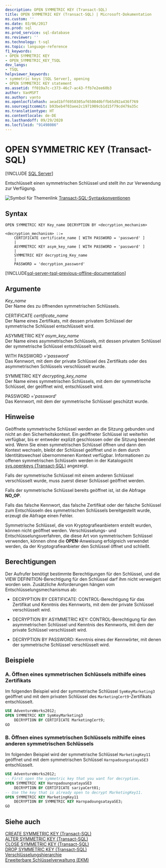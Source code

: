 ```yaml
---
description: OPEN SYMMETRIC KEY (Transact-SQL)
title: OPEN SYMMETRIC KEY (Transact-SQL) | Microsoft-Dokumentation
ms.custom: ''
ms.date: 03/06/2017
ms.prod: sql
ms.prod_service: sql-database
ms.reviewer: ''
ms.technology: t-sql
ms.topic: language-reference
f1_keywords:
- OPEN SYMMETRIC KEY
- OPEN_SYMMETRIC_KEY_TSQL
dev_langs:
- TSQL
helpviewer_keywords:
- symmetric keys [SQL Server], opening
- OPEN SYMMETRIC KEY statement
ms.assetid: ff019a7c-c373-46c7-ac43-ffb7e2ee60b3
author: VanMSFT
ms.author: vanto
ms.openlocfilehash: aead1bff6950305af650040bffb65d92a436f769
ms.sourcegitcommit: b93beb4f03aee2c1971909cb1d15f79cd479a35c
ms.translationtype: HT
ms.contentlocale: de-DE
ms.lasthandoff: 09/29/2020
ms.locfileid: "91498086"
---
```

# <a name="open-symmetric-key-transact-sql"></a>OPEN SYMMETRIC KEY (Transact-SQL)
[!INCLUDE [SQL Server](../../includes/applies-to-version/sqlserver.md)]

  Entschlüsselt einen symmetrischen Schlüssel und stellt ihn zur Verwendung zur Verfügung.  
  
 ![Symbol für Themenlink](../../database-engine/configure-windows/media/topic-link.gif "Symbol für Themenlink") [Transact-SQL-Syntaxkonventionen](../../t-sql/language-elements/transact-sql-syntax-conventions-transact-sql.md)  
  
## <a name="syntax"></a>Syntax  
  
```syntaxsql
OPEN SYMMETRIC KEY Key_name DECRYPTION BY <decryption_mechanism>  
  
<decryption_mechanism> ::=  
    CERTIFICATE certificate_name [ WITH PASSWORD = 'password' ]  
    |  
    ASYMMETRIC KEY asym_key_name [ WITH PASSWORD = 'password' ]  
    |  
    SYMMETRIC KEY decrypting_Key_name  
    |  
    PASSWORD = 'decryption_password'  
```  
  
[!INCLUDE[sql-server-tsql-previous-offline-documentation](../../includes/sql-server-tsql-previous-offline-documentation.md)]

## <a name="arguments"></a>Argumente
 *Key_name*  
 Der Name des zu öffnenden symmetrischen Schlüssels.  
  
 CERTIFICATE *certificate_name*  
 Der Name eines Zertifikats, mit dessen privatem Schlüssel der symmetrische Schlüssel entschlüsselt wird.  
  
 ASYMMETRIC KEY *asym_key_name*  
 Der Name eines asymmetrischen Schlüssels, mit dessen privatem Schlüssel der symmetrische Schlüssel entschlüsselt wird.  
  
 WITH PASSWORD ='*password*'  
 Das Kennwort, mit dem der private Schlüssel des Zertifikats oder des asymmetrischen Schlüssels verschlüsselt wurde.  
  
 SYMMETRIC KEY *decrypting_key_name*  
 Der Name eines symmetrischen Schlüssels, mit dem der symmetrische Schlüssel, der geöffnet wird, entschlüsselt wird.  
  
 PASSWORD ='*password*'  
 Das Kennwort, mit dem der symmetrische Schlüssel geschützt wurde.  
  
## <a name="remarks"></a>Hinweise  
 Geöffnete symmetrische Schlüssel werden an die Sitzung gebunden und nicht an den Sicherheitskontext. Ein geöffneter Schlüssel ist weiterhin verfügbar, bis er entweder explizit geschlossen oder die Sitzung beendet wird. Wenn Sie einen symmetrischen Schlüssel öffnen und dann den Kontext wechseln, bleibt der Schlüssel geöffnet und in dem durch Identitätswechsel übernommenen Kontext verfügbar. Informationen zu offenen symmetrischen Schlüsseln werden in der Katalogsicht [sys.openkeys &#40;Transact-SQL&#41;](../../relational-databases/system-catalog-views/sys-openkeys-transact-sql.md) angezeigt.  
  
 Falls der symmetrische Schlüssel mit einem anderen Schlüssel verschlüsselt wurde, muss zuerst dieser Schlüssel geöffnet werden.  
  
 Falls der symmetrische Schlüssel bereits geöffnet ist, ist die Abfrage **NO_OP**.  
  
 Falls das falsche Kennwort, das falsche Zertifikat oder der falsche Schlüssel zum Entschlüsseln des symmetrischen Schlüssels bereitgestellt wurde, erzeugt die Abfrage einen Fehler.  
  
 Symmetrische Schlüssel, die von Kryptografieanbietern erstellt wurden, können nicht geöffnet werden. Verschlüsselungs- und Entschlüsselungsverfahren, die diese Art von symmetrischem Schlüssel verwenden, können ohne die **OPEN**-Anweisung erfolgreich verwendet werden, da der Kryptografieanbieter den Schlüssel öffnet und schließt.  
  
## <a name="permissions"></a>Berechtigungen  
 Der Aufrufer benötigt bestimmte Berechtigungen für den Schlüssel, und die VIEW DEFINITION-Berechtigung für den Schlüssel darf ihm nicht verweigert worden sein. Zusätzliche Anforderungen hängen vom Entschlüsselungsmechanismus ab:  
  
-   DECRYPTION BY CERTIFICATE: CONTROL-Berechtigung für das Zertifikat und Kenntnis des Kennworts, mit dem der private Schlüssel verschlüsselt wird.  
  
-   DECRYPTION BY ASYMMETRIC KEY: CONTROL-Berechtigung für den asymmetrischen Schlüssel und Kenntnis des Kennworts, mit dem der private Schlüssel verschlüsselt wird.  
  
-   DECRYPTION BY PASSWORD: Kenntnis eines der Kennwörter, mit denen der symmetrische Schlüssel verschlüsselt wird.  
  
## <a name="examples"></a>Beispiele  
  
### <a name="a-opening-a-symmetric-key-by-using-a-certificate"></a>A. Öffnen eines symmetrischen Schlüssels mithilfe eines Zertifikats  
 Im folgenden Beispiel wird der symmetrische Schlüssel `SymKeyMarketing3` geöffnet und mit dem privaten Schlüssel des `MarketingCert9`-Zertifikats entschlüsselt.  
  
```sql  
USE AdventureWorks2012;  
OPEN SYMMETRIC KEY SymKeyMarketing3   
    DECRYPTION BY CERTIFICATE MarketingCert9;  
GO  
```  
  
### <a name="b-opening-a-symmetric-key-by-using-another-symmetric-key"></a>B. Öffnen eines symmetrischen Schlüssels mithilfe eines anderen symmetrischen Schlüssels  
 Im folgenden Beispiel wird der symmetrische Schlüssel `MarketingKey11` geöffnet und mit dem symmetrischen Schlüssel `HarnpadoungsatayaSE3` entschlüsselt.  
  
```sql  
USE AdventureWorks2012;  
-- First open the symmetric key that you want for decryption.  
OPEN SYMMETRIC KEY HarnpadoungsatayaSE3   
    DECRYPTION BY CERTIFICATE sariyaCert01;  
-- Use the key that is already open to decrypt MarketingKey11.  
OPEN SYMMETRIC KEY MarketingKey11   
    DECRYPTION BY SYMMETRIC KEY HarnpadoungsatayaSE3;  
GO   
```  
  
## <a name="see-also"></a>Siehe auch  
 [CREATE SYMMETRIC KEY &#40;Transact-SQL&#41;](../../t-sql/statements/create-symmetric-key-transact-sql.md)   
 [ALTER SYMMETRIC KEY &#40;Transact-SQL&#41;](../../t-sql/statements/alter-symmetric-key-transact-sql.md)   
 [CLOSE SYMMETRIC KEY &#40;Transact-SQL&#41;](../../t-sql/statements/close-symmetric-key-transact-sql.md)   
 [DROP SYMMETRIC KEY &#40;Transact-SQL&#41;](../../t-sql/statements/drop-symmetric-key-transact-sql.md)   
 [Verschlüsselungshierarchie](../../relational-databases/security/encryption/encryption-hierarchy.md)   
 [Erweiterbare Schlüsselverwaltung &#40;EKM&#41;](../../relational-databases/security/encryption/extensible-key-management-ekm.md)  
  
  
